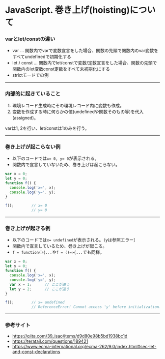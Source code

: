 # JavaScript. 巻き上げ(hoisting)について

### varとlet/constの違い
* var ... 関数内でvarで変数宣言をした場合、関数の先頭で関数内のvar変数をすべてundefinedで初期化する
* let / const ... 関数内でlet/constで変数/定数宣言をした場合、関数の先頭で関数内のlet変数const定数をすべて未初期化にする
* strictモードでの例

---
### 内部的に起きていること
1. 環境レコード生成時にその環境レコード内に変数も作成。
1. 変数を作成する時に何らかの値(undefinedや関数そのもの等)を代入(assigned)。

varは1, 2を行い、let/constは1のみを行う。

---
### 巻き上げが起こらない例
* 以下のコードでは`x= 0, y= 0`が表示される。
* 関数内で宣言していないため、巻き上げは起こらない。
```javascript
var x = 0;
let y = 0;
function f() {
  console.log('x=', x);
  console.log('y=', y);
}

f();        // x= 0
            // y= 0
```

---
### 巻き上げが起きる例
* 以下のコードでは`x= undefined`が表示される。（yは参照エラー）
* 関数内で宣言しているため、巻き上げが起こる。
* `f = function(){...`や`f = ()=>{...`でも同様。
```javascript
var x = 0;
let y = 0;
function f() {
  console.log('x=', x);
  console.log('y=', y);
  var x = 1;      // ここが違う
  let y = 2;      // ここが違う
}

f();        // x= undefined
            // ReferenceError! Cannot access 'y' before initialization.
```

---
### 参考サイト
* https://qiita.com/39_isao/items/d9d80e98b5bd1938bc1d
* https://teratail.com/questions/189421
* https://www.ecma-international.org/ecma-262/9.0/index.html#sec-let-and-const-declarations
